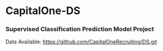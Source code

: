 # CapitalOne-DS
### Supervised Classification Prediction Model Project

Data Available: https://github.com/CapitalOneRecruiting/DS.git
